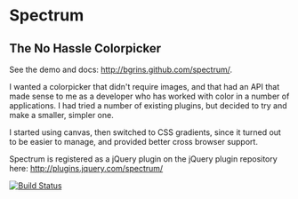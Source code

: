 # Spectrum
## The No Hassle Colorpicker

See the demo and docs: http://bgrins.github.com/spectrum/.

I wanted a colorpicker that didn't require images, and that had an API that made sense to me as a developer who has worked with color in a number of applications.  I had tried a number of existing plugins, but decided to try and make a smaller, simpler one.

I started using canvas, then switched to CSS gradients, since it turned out to be easier to manage, and provided better cross browser support.

Spectrum is registered as a jQuery plugin on the jQuery plugin repository here: http://plugins.jquery.com/spectrum/

[![Build Status](https://secure.travis-ci.org/bgrins/spectrum.png?branch=master)](http://travis-ci.org/bgrins/spectrum)

